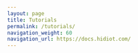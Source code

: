 ```yaml
---
layout: page
title: Tutorials
permalink: /tutorials/
navigation_weight: 60
navigation_url: https://docs.hidiot.com/
---
```

